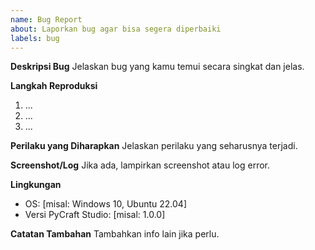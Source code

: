 ```yaml
---
name: Bug Report
about: Laporkan bug agar bisa segera diperbaiki
labels: bug
---
```


**Deskripsi Bug**
Jelaskan bug yang kamu temui secara singkat dan jelas.

**Langkah Reproduksi**
1. ...
2. ...
3. ...

**Perilaku yang Diharapkan**
Jelaskan perilaku yang seharusnya terjadi.

**Screenshot/Log**
Jika ada, lampirkan screenshot atau log error.

**Lingkungan**
- OS: [misal: Windows 10, Ubuntu 22.04]
- Versi PyCraft Studio: [misal: 1.0.0]

**Catatan Tambahan**
Tambahkan info lain jika perlu. 